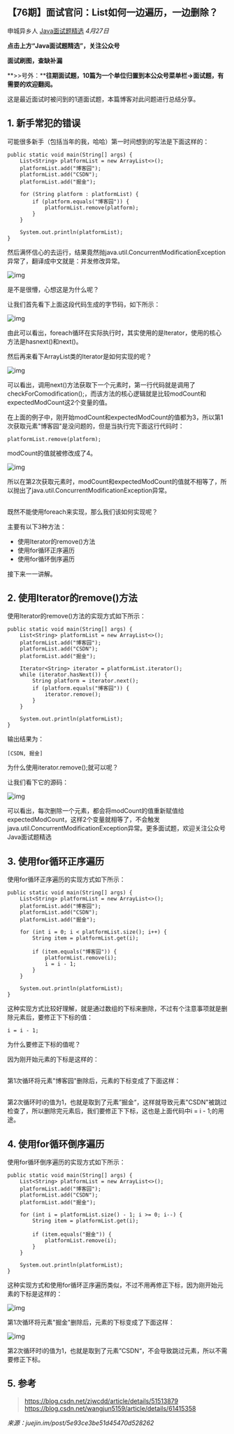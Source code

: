 ## 【76期】面试官问：List如何一边遍历，一边删除？

申城异乡人 [Java面试题精选](javascript:void(0);) *4月27日*

**点击上方“Java面试题精选”，关注公众号**

**面试刷图，查缺补漏**

**>>号外：****往期面试题，10篇为一个单位归置到本公众号菜单栏->面试题，有需要的欢迎翻阅。**

这是最近面试时被问到的1道面试题，本篇博客对此问题进行总结分享。

## 1. 新手常犯的错误

可能很多新手（包括当年的我，哈哈）第一时间想到的写法是下面这样的：

```
public static void main(String[] args) {
    List<String> platformList = new ArrayList<>();
    platformList.add("博客园");
    platformList.add("CSDN");
    platformList.add("掘金");

    for (String platform : platformList) {
        if (platform.equals("博客园")) {
            platformList.remove(platform);
        }
    }

    System.out.println(platformList);
}
```

然后满怀信心的去运行，结果竟然抛java.util.ConcurrentModificationException异常了，翻译成中文就是：并发修改异常。

![img](https://mmbiz.qpic.cn/mmbiz/8KKrHK5ic6XC50k5vlW7xAMujU8TIoqbYznb9JVLZkjFFjvtBh4UCIiaWq8BwZy51cVVXk0tgWHYmNyTfEaxv6iaA/640?wx_fmt=other&tp=webp&wxfrom=5&wx_lazy=1&wx_co=1)

是不是很懵，心想这是为什么呢？

让我们首先看下上面这段代码生成的字节码，如下所示：

![img](https://mmbiz.qpic.cn/mmbiz/8KKrHK5ic6XC50k5vlW7xAMujU8TIoqbYTzewLLyNUZsP3qa6BawdODOyhWlFibZyhlLy7dkRTMpT5B62f9w0o1g/640?wx_fmt=other&tp=webp&wxfrom=5&wx_lazy=1&wx_co=1)

由此可以看出，foreach循环在实际执行时，其实使用的是Iterator，使用的核心方法是hasnext()和next()。

然后再来看下ArrayList类的Iterator是如何实现的呢？

![img](https://mmbiz.qpic.cn/mmbiz/8KKrHK5ic6XC50k5vlW7xAMujU8TIoqbYDqibHfrUkicI37MtrxD9EVbeKvzO6vcx0pTPKCYYV3oak6R4GpZBl74A/640?wx_fmt=other&tp=webp&wxfrom=5&wx_lazy=1&wx_co=1)

可以看出，调用next()方法获取下一个元素时，第一行代码就是调用了checkForComodification();，而该方法的核心逻辑就是比较modCount和expectedModCount这2个变量的值。

在上面的例子中，刚开始modCount和expectedModCount的值都为3，所以第1次获取元素"博客园"是没问题的，但是当执行完下面这行代码时：

```
platformList.remove(platform);
```

modCount的值就被修改成了4。

![img](https://mmbiz.qpic.cn/mmbiz/8KKrHK5ic6XC50k5vlW7xAMujU8TIoqbYfUn0U3M9trU0hxicGvVKTgibusCNEichVho4E1YPaDVvsxjjbvBEqzBsg/640?wx_fmt=other&tp=webp&wxfrom=5&wx_lazy=1&wx_co=1)

所以在第2次获取元素时，modCount和expectedModCount的值就不相等了，所以抛出了java.util.ConcurrentModificationException异常。

![img](data:image/gif;base64,iVBORw0KGgoAAAANSUhEUgAAAAEAAAABCAYAAAAfFcSJAAAADUlEQVQImWNgYGBgAAAABQABh6FO1AAAAABJRU5ErkJggg==)

既然不能使用foreach来实现，那么我们该如何实现呢？

主要有以下3种方法：

- 使用Iterator的remove()方法
- 使用for循环正序遍历
- 使用for循环倒序遍历

接下来一一讲解。

## 2. 使用Iterator的remove()方法

使用Iterator的remove()方法的实现方式如下所示：

```
public static void main(String[] args) {
    List<String> platformList = new ArrayList<>();
    platformList.add("博客园");
    platformList.add("CSDN");
    platformList.add("掘金");

    Iterator<String> iterator = platformList.iterator();
    while (iterator.hasNext()) {
        String platform = iterator.next();
        if (platform.equals("博客园")) {
            iterator.remove();
        }
    }

    System.out.println(platformList);
}
```

输出结果为：

```
[CSDN, 掘金]
```

为什么使用iterator.remove();就可以呢？

让我们看下它的源码：

![img](https://mmbiz.qpic.cn/mmbiz/8KKrHK5ic6XC50k5vlW7xAMujU8TIoqbYmLOCXTl1kicM7udkWibtibAE7LxIvRiaLzrzCdcl0WwfH9zQrn1lURoMhg/640?wx_fmt=other&tp=webp&wxfrom=5&wx_lazy=1&wx_co=1)

可以看出，每次删除一个元素，都会将modCount的值重新赋值给expectedModCount，这样2个变量就相等了，不会触发java.util.ConcurrentModificationException异常。更多面试题，欢迎关注公众号 Java面试题精选

## 3. 使用for循环正序遍历

使用for循环正序遍历的实现方式如下所示：

```
public static void main(String[] args) {
    List<String> platformList = new ArrayList<>();
    platformList.add("博客园");
    platformList.add("CSDN");
    platformList.add("掘金");

    for (int i = 0; i < platformList.size(); i++) {
        String item = platformList.get(i);

        if (item.equals("博客园")) {
            platformList.remove(i);
            i = i - 1;
        }
    }

    System.out.println(platformList);
}
```

这种实现方式比较好理解，就是通过数组的下标来删除，不过有个注意事项就是删除元素后，要修正下下标的值：

```
i = i - 1;
```

为什么要修正下标的值呢？

因为刚开始元素的下标是这样的：

![img](data:image/gif;base64,iVBORw0KGgoAAAANSUhEUgAAAAEAAAABCAYAAAAfFcSJAAAADUlEQVQImWNgYGBgAAAABQABh6FO1AAAAABJRU5ErkJggg==)

第1次循环将元素"博客园"删除后，元素的下标变成了下面这样：

![img](data:image/gif;base64,iVBORw0KGgoAAAANSUhEUgAAAAEAAAABCAYAAAAfFcSJAAAADUlEQVQImWNgYGBgAAAABQABh6FO1AAAAABJRU5ErkJggg==)

第2次循环时i的值为1，也就是取到了元素”掘金“，这样就导致元素"CSDN"被跳过检查了，所以删除完元素后，我们要修正下下标，这也是上面代码中i = i - 1;的用途。

## 4. 使用for循环倒序遍历

使用for循环倒序遍历的实现方式如下所示：

```
public static void main(String[] args) {
    List<String> platformList = new ArrayList<>();
    platformList.add("博客园");
    platformList.add("CSDN");
    platformList.add("掘金");

    for (int i = platformList.size() - 1; i >= 0; i--) {
        String item = platformList.get(i);

        if (item.equals("掘金")) {
            platformList.remove(i);
        }
    }

    System.out.println(platformList);
}
```

这种实现方式和使用for循环正序遍历类似，不过不用再修正下标，因为刚开始元素的下标是这样的：

![img](https://mmbiz.qpic.cn/mmbiz/8KKrHK5ic6XC50k5vlW7xAMujU8TIoqbYCZfA7mMSvJg8sHPyI8lJ4iaMNeIkgtvonabMXzcjZLB87zpIazaamYg/640?wx_fmt=other&tp=webp&wxfrom=5&wx_lazy=1&wx_co=1)

第1次循环将元素"掘金"删除后，元素的下标变成了下面这样：

![img](https://mmbiz.qpic.cn/mmbiz/8KKrHK5ic6XC50k5vlW7xAMujU8TIoqbYBo3y1SOfsC04NCmsRJKZcicAqBnia23wTJeK57XUEG77KrOZvLVH51Ug/640?wx_fmt=other&tp=webp&wxfrom=5&wx_lazy=1&wx_co=1)

第2次循环时i的值为1，也就是取到了元素”CSDN“，不会导致跳过元素，所以不需要修正下标。

## 5. 参考

> https://blog.csdn.net/zjwcdd/article/details/51513879
> https://blog.csdn.net/wangjun5159/article/details/61415358

*来源：juejin.im/post/5e93ce3be51d45470d528262*